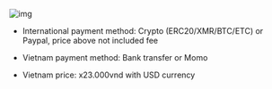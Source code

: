 ![img](https://media.discordapp.net/attachments/827349041561862185/913735737621512222/unknown.png)

- International payment method: Crypto (ERC20/XMR/BTC/ETC) or Paypal, price above not included fee 
- Vietnam payment method: Bank transfer or Momo  

- Vietnam price: x23.000vnd with USD currency
